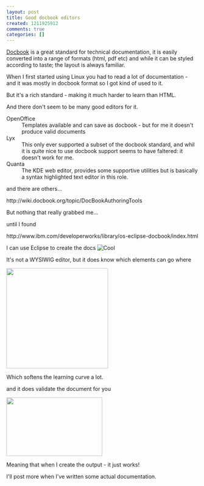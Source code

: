 ```yaml
---
layout: post
title: Good docbook editors
created: 1211925912
comments: true
categories: []
---
```

<p>
<a href="http://www.docbook.org/tdg5/en/html/docbook.html">Docbook</a> is a great standard for technical documentation, it is easily converted into a range of formats (html, pdf etc) and while it can be styled according to taste; the layout is always familiar.
</p>
<p>
When I first started using Linux you had to read a lot of documentation - and it was mostly in docbook format so I got kind of used to it.
</p>
<p>
But it's a rich standard - making it much harder to learn than HTML.
</p>
<p>
And there don't seem to be many good editors for it.
</p>
<dl>
<dt>OpenOffice</dt>
<dd>Templates available and can save as docbook - but for me it doesn't produce valid documents</dd>
<dt>Lyx</dt>
<dd>This only ever supported a subset of the docbook standard, and whil it is quite nice to use docbook support seems to have faltered: it doesn't work for me.</dd>
<dt>Quanta</dt>
<dd>The KDE web editor, provides some supportive utilities but is basically a syntax highlighted text editor in this role.</dd>
</dl>
<p>
and there are others...
</p>
<p>
http://wiki.docbook.org/topic/DocBookAuthoringTools 
</p>
<p>
But nothing that really grabbed me...
</p>
<p>
until I found
</p>
<p>
http://www.ibm.com/developerworks/library/os-eclipse-docbook/index.html
</p>
<p>
I can use Eclipse to create the docs <img src="/sites/default/modules/tinymce/tinymce/jscripts/tiny_mce/plugins/emotions/images/smiley-cool.gif" alt="Cool" title="Cool" />
</p>
<p>
It's not a WYSIWIG editor, but it does know which elements can go where 
</p>
<p>
<img src="/sites/default/files/u1/eclipse-docbook-gui.png" width="267" height="263" /> 
</p>
<p>
Which softens the learning curve a lot.
</p>
<p>
and it does validate the document for you 
</p>
<p>
<img src="/sites/default/files/u1/eclipse-docbook-validation.png" width="252" height="154" />
</p>
<p>
Meaning that when I create the output - it just works!
</p>
<p>
I'll post more when I've written some actual documentation. 
</p>
